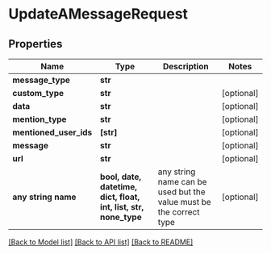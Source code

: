 # UpdateAMessageRequest


## Properties
Name | Type | Description | Notes
------------ | ------------- | ------------- | -------------
**message_type** | **str** |  | 
**custom_type** | **str** |  | [optional] 
**data** | **str** |  | [optional] 
**mention_type** | **str** |  | [optional] 
**mentioned_user_ids** | **[str]** |  | [optional] 
**message** | **str** |  | [optional] 
**url** | **str** |  | [optional] 
**any string name** | **bool, date, datetime, dict, float, int, list, str, none_type** | any string name can be used but the value must be the correct type | [optional]

[[Back to Model list]](../README.md#documentation-for-models) [[Back to API list]](../README.md#documentation-for-api-endpoints) [[Back to README]](../README.md)


